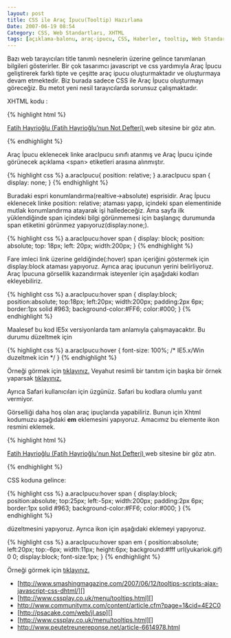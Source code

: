 ```yaml
---
layout: post
title: CSS ile Araç İpucu(Tooltip) Hazırlama
Date: 2007-06-19 08:54
Category: CSS, Web Standartları, XHTML
tags: [açıklama-balonu, araç-ipucu, CSS, Haberler, tooltip, Web Standartları, XHTML]
---
```


Bazı web tarayıcıları title tanımlı nesnelerin üzerine gelince
tanımlanan bilgileri gösterirler. Bir çok tasarımcı javascript ve css
yardımıyla Araç İpucu geliştirerek farklı tipte ve çeşitte araç ipucu
oluşturmaktadır ve oluşturmaya devam etmektedir. Biz burada sadece CSS
ile Araç İpucu oluşturmayı göreceğiz. Bu metot yeni nesil tarayıcılarda
sorunsuz çalışmaktadır.

XHTML kodu :

{% highlight html %}
<p>
    <a href="http://www.fatihhayrioglu.com/" class="aracIpucu">Fatih Hayrioğlu<span> (Fatih Hayrioğlu’nun Not Defteri) </span></a> web sitesine bir göz atın.
</p>
{% endhighlight %}

Araç İpucu eklenecek linke aracIpucu sınıfı atanmış ve Araç İpucu içinde
görünecek açıklama <span\> etiketleri arasına alınmıştır.

{% highlight css %}
a.aracIpucu{
    position: relative;
}
a.aracIpucu span {
    display: none;
}
{% endhighlight %}

Buradaki espri konumlandırma(realtive->absolute) esprisidir. Araç İpucu
eklenecek linke position: relative; ataması yapıp, içindeki span
elementinide mutlak konumlandırma atayarak işi halledeceğiz. Ama sayfa
ilk yüklendiğinde span içindeki bilgi görünmemesi için başlangıç
durumunda span etiketini görünmez yapıyoruz(display:none;).

{% highlight css %}
a.aracIpucu:hover span {
    display: block;
    position: absolute;
    top: 18px;
    left: 20px;
    width:200px;
}
{% endhighlight %}

Fare imleci link üzerine geldiğinde(:hover) span içeriğini göstermek
için display:block ataması yapıyoruz. Ayrıca araç ipucunun yerini
belirliyoruz. Araç İpucuna görsellik kazandırmak isteyenler için
aşağıdaki kodları ekleyebiliriz.

{% highlight css %}
a.aracIpucu:hover span {
    display:block;
    position:absolute;
    top:18px;
    left:20px;
    width:200px;
    padding:2px 6px;
    border:1px solid #963;
    background-color:#FF6;
    color:#000;
}
{% endhighlight %}

Maalesef bu kod IE5x versiyonlarda tam anlamıyla çalışmayacaktır. Bu
durumu düzeltmek için

{% highlight css %}
a.aracIpucu:hover {
    font-size: 100%; /* IE5.x/Win duzeltmek icin */
}
{% endhighlight %}

Örneği görmek için [tıklayınız.][] Veyahut resimli bir tanıtım için
başka bir örnek yaparsak [tıklayınız.][1]

Ayrıca Safari kullanıcıları için üzgünüz. Safari bu kodlara olumlu yanıt
vermiyor.

Görselliği daha hoş olan araç ipuçlarıda yapabiliriz. Bunun için Xhtml
kodumuzu aşağıdaki **em** eklemesini yapıyoruz. Amacımız bu elemente
ikon resmini eklemek.

{% highlight html %}
<p>
<a href="http://www.fatihhayrioglu.com/" class="aracIpucu">
Fatih Hayrioğlu<span><em></em> (Fatih Hayrioğlu'nun Not Defteri) </span></a>
web sitesine bir göz atın.
</p>
{% endhighlight %}

CSS koduna gelince:

{% highlight css %}
a.aracIpucu:hover span {
    display:block;
    position:absolute;
    top:25px;
    left:-5px;
    width:200px;
    padding:2px 6px;
    border:1px solid #963;
    background-color:#FF6;
    color:#000;
}
{% endhighlight %}

düzeltmesini yapıyoruz. Ayrıca ikon için aşağıdaki eklemeyi yapıyoruz.

{% highlight css %}
a.aracIpucu:hover span em {
    position:absolute;
    left:20px;
    top:-6px;
    width:11px;
    height:6px;
    background:#fff url(yukariok.gif) 0 0;
    display:block;
    font-size:1px;
}
{% endhighlight %}


Örneği görmek için [tıklayınız.][2]

-   [http://www.smashingmagazine.com/2007/06/12/tooltips-scripts-ajax-javascript-css-dhtml/][]
-   [http://www.cssplay.co.uk/menu/tooltips.html][]
-   http://www.communitymx.com/content/article.cfm?page=1&cid=4E2C0
-   [http://psacake.com/web/jl.asp][]
-   [http://www.cssplay.co.uk/menu/tooltips.html][]
-   http://www.peutetreunereponse.net/article-6614978.html


  [tıklayınız.]: /dokumanlar/arac_ipucu_1.html
  [1]: /dokumanlar/arac_ipucu_3.html
  [2]: /dokumanlar/arac_ipucu_2.html
  [http://www.smashingmagazine.com/2007/06/12/tooltips-scripts-ajax-javascript-css-dhtml/]: http://www.smashingmagazine.com/2007/06/12/tooltips-scripts-ajax-javascript-css-dhtml/
  [http://www.cssplay.co.uk/menu/tooltips.html]: http://www.cssplay.co.uk/menu/tooltips.html
  [http://psacake.com/web/jl.asp]: http://psacake.com/web/jl.asp